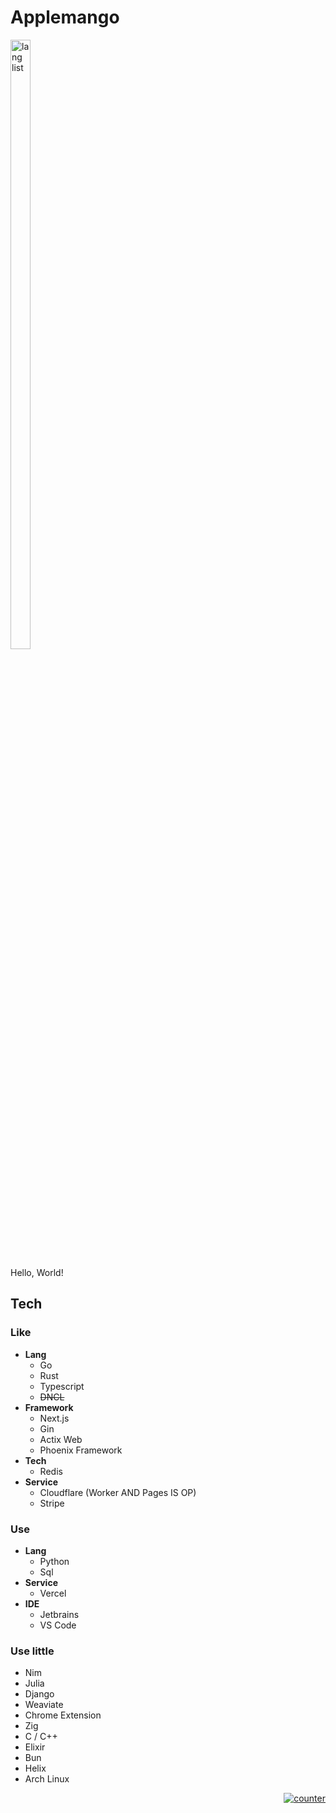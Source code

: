 <!--<a href="https://applemango.github.io/"><img src="img/git.abc.osaka_.png" title="Profile"></a>-->
<div align="center">
    <!--<a href="https://github.com/anuraghazra/github-readme-stats"><img align="center" title="stats" src="https://github-readme-stats.vercel.app/api?username=applemango&show_icons=true&theme=vue&border_color=fff" style="width: 52%"/></a>
    <a href="https://github.com/anuraghazra/github-readme-stats"><img align="center" title="lang list" src="https://github-readme-stats.vercel.app/api/top-langs/?username=applemango&langs_count=10&layout=compact&border_color=fff" style="width: 33%" /></a>-->
    <!--<a href="https://git.io/streak-stats"><img src="http://github-readme-streak-stats.herokuapp.com?user=applemango&theme=%E3%83%87%E3%83%95%E3%82%A9%E3%83%AB%E3%83%88&hide_border=true&date_format=M%20j%5B%2C%20Y%5D&%E3%83%90%E3%83%83%E3%82%AF%E3%82%B0%E3%83%A9%E3%82%A6%E3%83%B3%E3%83%89=DD2727" title="streak" style="width: 33%;"></a>-->
</div>

# Applemango
<a href="https://github.com/anuraghazra/github-readme-stats"><img align="center" title="lang list" src="https://github-readme-stats.vercel.app/api/top-langs/?username=applemango&langs_count=10&layout=compact&border_color=fff" style="width: 25%;height:50%" /></a>

Hello, World!

## Tech
### Like
- **Lang**
    - Go
    - Rust
    - Typescript
    - ~~DNCL~~
- **Framework**
    - Next.js
    - Gin
    - Actix Web
    - Phoenix Framework
- **Tech**
    - Redis
- **Service**
    - Cloudflare (Worker AND Pages IS OP)
    - Stripe


### Use
- **Lang**
    - Python
    - Sql
- **Service**
    - Vercel
- **IDE**
    - Jetbrains
    - VS Code

### Use little
- Nim
- Julia
- Django
- Weaviate
- Chrome Extension
- Zig
- C / C++
- Elixir
- Bun
- Helix
- Arch Linux

<div align="right">
    <a href="https://github.com/applemango"><img title="counter" src="https://count.i32.jp/moe?name=apple@i32.jp"/></a>
</div>
